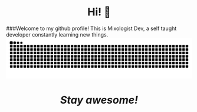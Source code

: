 <h1 align="center"> Hi! 👋</h1>
<p align="center">
  
  ###Welcome to my github profile! This is Mixologist Dev, a self taught developer constantly learning new things.
<img src="https://raw.githubusercontent.com/Mixologist6105/Mixologist6105/b4015f0f2c5a41d7224d14dba2649f815ce4ef36/srcs/grid-snake.svg">
</p>

<h1 align="center"><i>Stay awesome!</i></h1>
